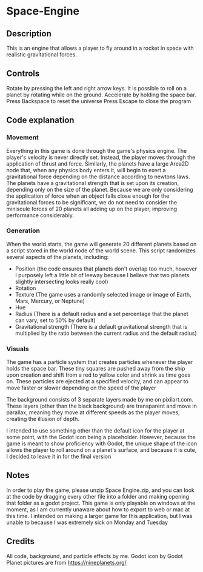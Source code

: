 # Space-Engine
## Description
This is an engine that allows a player to fly around in a rocket in space with realistic gravitational forces. 

## Controls
Rotate by pressing the left and right arrow keys. It is possible to roll on a planet by rotating while on the ground.
Accelerate by holding the space bar.
Press Backspace to reset the universe
Press Escape to close the program

## Code explanation
### Movement
Everything in this game is done through the game's physics engine. The player's velocity is never directly set. Instead, the player moves through the application of thrust and force. Similarly, the planets have a large Area2D node that, when any physics body enters it, will begin to exert a gravitational force depending on the distance according to newtons laws. The planets have a gravitational strength that is set upon its creation, depending only on the size of the planet. Because we are only considering the application of force when an object falls close enough for the gravitational forces to be significant, we do not need to consider the miniscule forces of 20 planets all adding up on the player, improving performance considerably. 

### Generation
When the world starts, the game will generate 20 different planets based on a script stored in the world node of the world scene. This script randomizes several aspects of the planets, including:
- Position (the code ensures that planets don't overlap too much, however I purposely left a little bit of leeway because I believe that two planets slightly intersecting looks really cool)
- Rotation
- Texture (The game uses a randomly selected image or image of Earth, Mars, Mercury, or Neptune)
- Hue
- Radius (There is a default radius and a set percentage that the planet can vary, set to 50% by default)
- Gravitational strength (There is a default gravitational strength that is multiplied by the ratio between the current radius and the default radius)

### Visuals
The game has a particle system that creates particles whenever the player holds the space bar. These tiny squares are pushed away from the ship upon creation and shift from a red to yellow color and shrink as time goes on. These particles are ejected at a specified velocity, and can appear to move faster or slower depending on the speed of the player

The background consists of 3 separate layers made by me on pixilart.com. These layers (other than the black background) are transparent and move in parallax, meaning they move at different speeds as the player moves, creating the illusion of depth.

I intended to use something other than the default icon for the player at some point, with the Godot icon being a placeholder. However, because the game is meant to show proficiency with Godot, the unique shape of the icon allows the player to roll around on a planet's surface, and because it is cute, I decided to leave it in for the final version

## Notes
In order to play the game, please unzip Space Engine.zip, and you can look at the code by dragging every other file into a folder and making opening that folder as a godot project.
This game is only playable on windows at the moment, as I am currently unaware about how to export to web or mac at this time.
I intended on making a larger game for this application, but I was unable to because I was extremely sick on Monday and Tuesday

## Credits
All code, background, and particle effects by me.
Godot icon by Godot
Planet pictures are from https://nineplanets.org/
